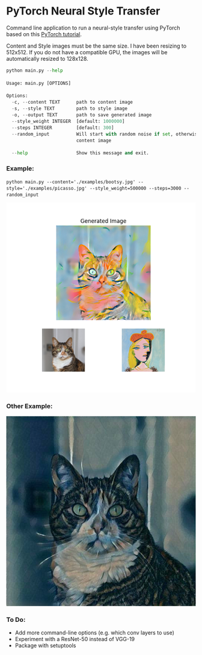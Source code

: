 # PyTorch Neural Style Transfer
Command line application to run a neural-style transfer using PyTorch based on this [PyTorch tutorial](https://pytorch.org/tutorials/advanced/neural_style_tutorial.html). 

Content and Style images must be the same size. I have been resizing to 512x512. If you do not have a compatible GPU, the images will be automatically resized to 128x128.

```python
python main.py --help

Usage: main.py [OPTIONS]

Options:
  -c, --content TEXT      path to content image
  -s, --style TEXT        path to style image
  -o, --output TEXT       path to save generated image
  --style_weight INTEGER  [default: 1000000]
  --steps INTEGER         [default: 300]
  --random_input          Will start with random noise if set, otherwise
                          content image

  --help                  Show this message and exit.
```

### Example:
  
`python main.py --content='./examples/bootsy.jpg' --style='./examples/picasso.jpg' --style_weight=500000 --steps=3000 --random_input`

![Image of Picasso Bootsy](https://github.com/tomsitter/pytorch-neural-style-transfer/blob/master/output/bootsy_picasso_3000_steps.png)
  
  
### Other Example:
![Image of Muted Picasso Booty](https://github.com/tomsitter/pytorch-neural-style-transfer/blob/master/output/bootsy_final.jpg)
  
### To Do:
* Add more command-line options  (e.g. which conv layers to use)
* Experiment with a ResNet-50 instead of VGG-19
* Package with setuptools
